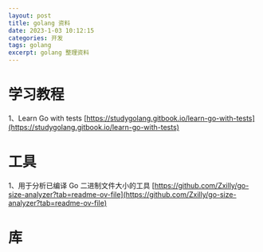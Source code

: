 ```yaml
---
layout: post
title: golang 资料
date: 2023-1-03 10:12:15
categories: 开发 
tags: golang
excerpt: golang 整理资料
---
```


# 学习教程

1、Learn Go with tests [https://studygolang.gitbook.io/learn-go-with-tests](https://studygolang.gitbook.io/learn-go-with-tests)

# 工具 

1、用于分析已编译 Go 二进制文件大小的工具 [https://github.com/Zxilly/go-size-analyzer?tab=readme-ov-file](https://github.com/Zxilly/go-size-analyzer?tab=readme-ov-file)


# 库




